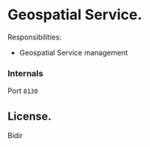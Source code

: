 # Geospatial Service.

Responsibilities:

- Geospatial Service management

### Internals
Port `8130`

## License.

Bidir